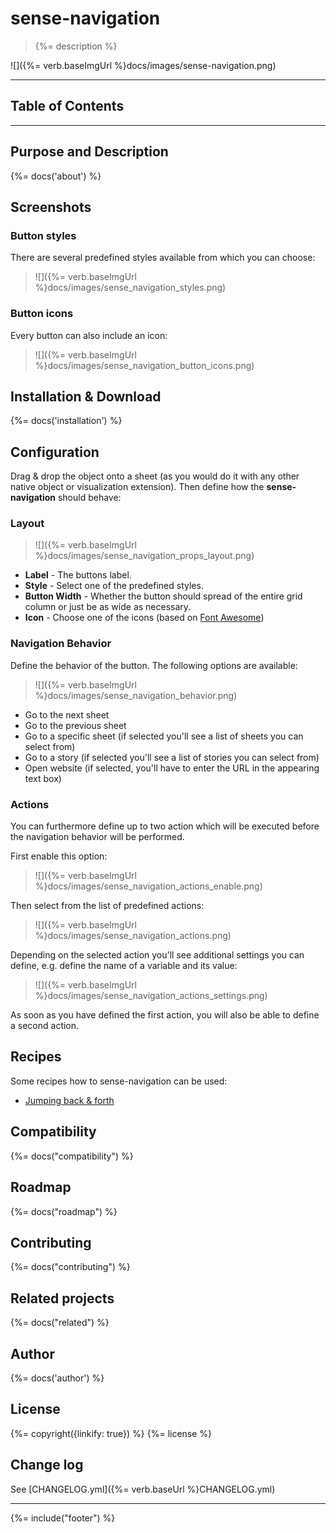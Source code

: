 # sense-navigation
> {%= description %}

![]({%= verb.baseImgUrl %}docs/images/sense-navigation.png)

---
## Table of Contents
<!-- toc -->

---

## Purpose and Description
{%= docs('about') %}

## Screenshots

### Button styles

There are several predefined styles available from which you can choose:

> ![]({%= verb.baseImgUrl %}docs/images/sense_navigation_styles.png)

### Button icons
Every button can also include an icon:

> ![]({%= verb.baseImgUrl %}docs/images/sense_navigation_button_icons.png)

## Installation & Download
{%= docs('installation') %}

## Configuration
Drag & drop the object onto a sheet (as you would do it with any other native object or visualization extension).
Then define how the **sense-navigation** should behave:

### Layout

> ![]({%= verb.baseImgUrl %}docs/images/sense_navigation_props_layout.png)

* **Label** - The buttons label.
* **Style** - Select one of the predefined styles.
* **Button Width** - Whether the button should spread of the entire grid column or just be as wide as necessary.
* **Icon** - Choose one of the icons (based on [Font Awesome](https://fortawesome.github.io/Font-Awesome/))

### Navigation Behavior
Define the behavior of the button. The following options are available:

> ![]({%= verb.baseImgUrl %}docs/images/sense_navigation_behavior.png) 

* Go to the next sheet
* Go to the previous sheet
* Go to a specific sheet (if selected you'll see a list of sheets you can select from)
* Go to a story (if selected you'll see a list of stories you can select from)
* Open website (if selected, you'll have to enter the URL in the appearing text box)

### Actions
You can furthermore define up to two action which will be executed before the navigation behavior will be performed.

First enable this option:

> ![]({%= verb.baseImgUrl %}docs/images/sense_navigation_actions_enable.png)

Then select from the list of predefined actions:

> ![]({%= verb.baseImgUrl %}docs/images/sense_navigation_actions.png)

Depending on the selected action you'll see additional settings you can define, e.g. define the name of a variable and its value:

> ![]({%= verb.baseImgUrl %}docs/images/sense_navigation_actions_settings.png)

As soon as you have defined the first action, you will also be able to define a second action.

## Recipes

Some recipes how to sense-navigation can be used:

- [Jumping back & forth](docs/recipes/jumping-back-forth)

## Compatibility
{%= docs("compatibility") %}

## Roadmap
{%= docs("roadmap") %}

## Contributing
{%= docs("contributing") %}

## Related projects
{%= docs("related") %}

## Author
{%= docs('author') %}

## License
{%= copyright({linkify: true}) %}
{%= license %}

## Change log
See [CHANGELOG.yml]({%= verb.baseUrl %}CHANGELOG.yml)

***

{%= include("footer") %}
